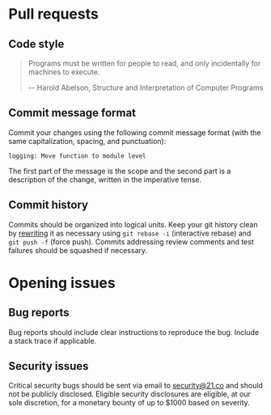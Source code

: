 # Pull requests

## Code style

> Programs must be written for people to read, and only incidentally for
> machines to execute.
>
> -- Harold Abelson, Structure and Interpretation of Computer Programs

## Commit message format

Commit your changes using the following commit message format (with the same
capitalization, spacing, and punctuation):

```
logging: Move function to module level
```

The first part of the message is the scope and the second part is a description
of the change, written in the imperative tense.

## Commit history

Commits should be organized into logical units. Keep your git history clean by
[rewriting](https://git-scm.com/book/en/v2/Git-Tools-Rewriting-History) it as
necessary using `git rebase -i` (interactive rebase) and `git push -f` (force
push). Commits addressing review comments and test failures should be squashed
if necessary.

# Opening issues

## Bug reports

Bug reports should include clear instructions to reproduce the bug. Include a
stack trace if applicable.

## Security issues

Critical security bugs should be sent via email to security@21.co and should not
be publicly disclosed. Eligible security disclosures are eligible, at our sole
discretion, for a monetary bounty of up to $1000 based on severity.

